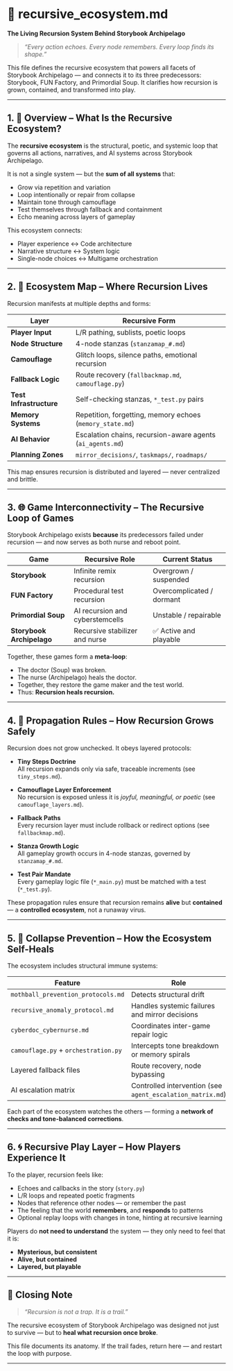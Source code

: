 <!-- Save to: storybook_archipelago/recursive_ecosystem.md -->

# 🔁 recursive_ecosystem.md  
**The Living Recursion System Behind Storybook Archipelago**

> _“Every action echoes. Every node remembers. Every loop finds its shape.”_

This file defines the recursive ecosystem that powers all facets of Storybook Archipelago — and connects it to its three predecessors: Storybook, FUN Factory, and Primordial Soup. It clarifies how recursion is grown, contained, and transformed into play.

---

## 1. 🌱 Overview – What Is the Recursive Ecosystem?

The **recursive ecosystem** is the structural, poetic, and systemic loop that governs all actions, narratives, and AI systems across Storybook Archipelago.

It is not a single system — but the **sum of all systems** that:

- Grow via repetition and variation
- Loop intentionally or repair from collapse
- Maintain tone through camouflage
- Test themselves through fallback and containment
- Echo meaning across layers of gameplay

This ecosystem connects:

- Player experience ↔ Code architecture
- Narrative structure ↔ System logic
- Single-node choices ↔ Multigame orchestration

---

## 2. 🧭 Ecosystem Map – Where Recursion Lives

Recursion manifests at multiple depths and forms:

| Layer                  | Recursive Form                              |
|------------------------|---------------------------------------------|
| **Player Input**       | L/R pathing, sublists, poetic loops         |
| **Node Structure**     | 4-node stanzas (`stanzamap_#.md`)           |
| **Camouflage**         | Glitch loops, silence paths, emotional recursion |
| **Fallback Logic**     | Route recovery (`fallbackmap.md`, `camouflage.py`) |
| **Test Infrastructure**| Self-checking stanzas, `*_test.py` pairs     |
| **Memory Systems**     | Repetition, forgetting, memory echoes (`memory_state.md`) |
| **AI Behavior**        | Escalation chains, recursion-aware agents (`ai_agents.md`) |
| **Planning Zones**     | `mirror_decisions/`, `taskmaps/`, `roadmaps/` |

This map ensures recursion is distributed and layered — never centralized and brittle.

---

## 3. 🌐 Game Interconnectivity – The Recursive Loop of Games

Storybook Archipelago exists **because** its predecessors failed under recursion — and now serves as both nurse and reboot point.

| Game             | Recursive Role              | Current Status        |
|------------------|-----------------------------|------------------------|
| **Storybook**     | Infinite remix recursion     | Overgrown / suspended  |
| **FUN Factory**   | Procedural test recursion    | Overcomplicated / dormant |
| **Primordial Soup** | AI recursion and cyberstemcells | Unstable / repairable |
| **Storybook Archipelago** | Recursive stabilizer and nurse | ✅ Active and playable |

Together, these games form a **meta-loop**:
- The doctor (Soup) was broken.
- The nurse (Archipelago) heals the doctor.
- Together, they restore the game maker and the test world.
- Thus: **Recursion heals recursion.**

---

## 4. 🔁 Propagation Rules – How Recursion Grows Safely

Recursion does not grow unchecked. It obeys layered protocols:

- **Tiny Steps Doctrine**  
  All recursion expands only via safe, traceable increments (see `tiny_steps.md`).

- **Camouflage Layer Enforcement**  
  No recursion is exposed unless it is *joyful, meaningful, or poetic* (see `camouflage_layers.md`).

- **Fallback Paths**  
  Every recursion layer must include rollback or redirect options (see `fallbackmap.md`).

- **Stanza Growth Logic**  
  All gameplay growth occurs in 4-node stanzas, governed by `stanzamap_#.md`.

- **Test Pair Mandate**  
  Every gameplay logic file (`*_main.py`) must be matched with a test (`*_test.py`).

These propagation rules ensure that recursion remains **alive** but **contained** — a **controlled ecosystem**, not a runaway virus.

---

## 5. 🧯 Collapse Prevention – How the Ecosystem Self-Heals

The ecosystem includes structural immune systems:

| Feature | Role |
|--------|------|
| `mothball_prevention_protocols.md` | Detects structural drift |
| `recursive_anomaly_protocol.md`    | Handles systemic failures and mirror decisions |
| `cyberdoc_cybernurse.md`          | Coordinates inter-game repair logic |
| `camouflage.py` + `orchestration.py` | Intercepts tone breakdown or memory spirals |
| Layered fallback files             | Route recovery, node bypassing |
| AI escalation matrix               | Controlled intervention (see `agent_escalation_matrix.md`) |

Each part of the ecosystem watches the others — forming a **network of checks and tone-balanced corrections**.

---

## 6. 🌀 Recursive Play Layer – How Players Experience It

To the player, recursion feels like:

- Echoes and callbacks in the story (`story.py`)
- L/R loops and repeated poetic fragments
- Nodes that reference other nodes — or remember the past
- The feeling that the world **remembers**, and **responds** to patterns
- Optional replay loops with changes in tone, hinting at recursive learning

Players do **not need to understand** the system — they only need to feel that it is:

- **Mysterious, but consistent**
- **Alive, but contained**
- **Layered, but playable**

---

## 🧠 Closing Note

> _“Recursion is not a trap. It is a trail.”_

The recursive ecosystem of Storybook Archipelago was designed not just to survive — but to **heal what recursion once broke**.

This file documents its anatomy. If the trail fades, return here — and restart the loop with purpose.

---
